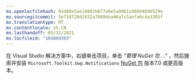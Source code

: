 ```yaml
---
ms.openlocfilehash: 91d80e5ae19801b677a0e5a99b1a96694b96529e
ms.sourcegitcommit: 5e718720d1032a7089dea46a7c5aefa6cda3385f
ms.translationtype: MT
ms.contentlocale: zh-CN
ms.lasthandoff: 03/12/2021
ms.locfileid: "104804303"
---
```

在 Visual Studio 解决方案中，右键单击项目，单击 *"管理 NuGet 包 ..."* ，然后搜索并安装 `Microsoft.Toolkit.Uwp.Notifications` [NuGet 包](https://www.nuget.org/packages/Microsoft.Toolkit.Uwp.Notifications/) 版本7.0 或更高版本。